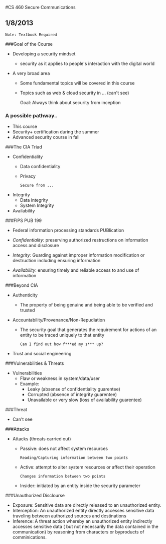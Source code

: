 #CS 460 Secure Communications
## 1/8/2013

    Note: Textbook Required

###Goal of the Course

- Developing a security mindset
  
  - security as it applies to people's interaction with the digital world

- A very broad area
 
  - Some fundamental topics will be covered in this course
 
  - Topics such as web & cloud security in ... (can't see)
    

    Goal:  Always think about security from inception

### A possible pathway..
- This course
- Security+ certification during the summer
- Advanced security course in fall

###The CIA Triad
- Confidentiality
  - Data confidentiality
  - Privacy


        Secure from ...


- Integrity
  - Data integrity
  - System Integrity
- Availability

###FIPS PUB 199
- Federal information processing standards PUBlication

- *Confidentiality*: preserving authorized restructions on information access and disclosure
- *Integrity*: Guarding against improper information modification or destruction including ensuring information
- *Availability*: ensuring timely and reliable access to and use of information

###Beyond CIA
- Authenticity
  - The property of being genuine and being able to be verified and trusted

- Accountability/Provenance/Non-Repudiation
  - The security goal that generates the requirement for actions of an entity to be traced uniquely to that entity
    

        Can I find out how f***ed my s*** up?


- Trust and social engineering

###Vulnerabilities & Threats
- Vulnerabilities
  - Flaw or weakness in system/data/user
  - Example:
    - Leaky (absense of confidentiality guarentee)
    - Corrupted (absence of integrity guarentee)
    - Unavailable or very slow (loss of availability guarentee)

###Threat 
- Can't see 

###Attacks
- Attacks (threats carried out)
  - Passive: does not affect system resources
  

        Reading/Capturing information between two points


  - Active: attempt to alter system resources or affect their operation


        Changes information between two points


  - Insider: initiated by an entity inside the security parameter


###Unauthorized Disclourse
- Exposure: Sensitive data are directly released to an unauthorized entity.
- Interception: An unauthorized entity directly accesses sensitive data traveling between authorized sources and destinations
- Inference: A threat action whereby an unauthorized entity indirectly accesses sensitive data ( but not necessarily the
data contained in the communication) by reasoning from characters or byproducts of comminications.
